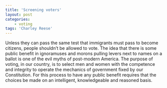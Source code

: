 ```yaml
---
title: 'Screening voters'
layout: post
categories:
    - voting
tags: 'Charley Reese'
---
```


Unless they can pass the same test that immigrants must pass to become citizens, people shouldn’t be allowed to vote. The idea that there is some public benefit in ignoramuses and morons pulling levers next to names on a ballot is one of the evil myths of post-modern America. The purpose of voting, in our country, is to select men and women with the competence and integrity to operate the mechanics of government fixed by our Constitution. For this process to have any public benefit requires that the choices be made on an intelligent, knowledgeable and reasoned basis.